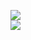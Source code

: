 [![](https://img.shields.io/badge/Made%20With-Github%20Spray-lightgrey.svg?style=for-the-badge&logo=github)](https://github.com/Annihil/github-spray#24221)  
[![](https://i.imgur.com/2DrTn0Z.gif)](https://github.com/Annihil/github-spray)